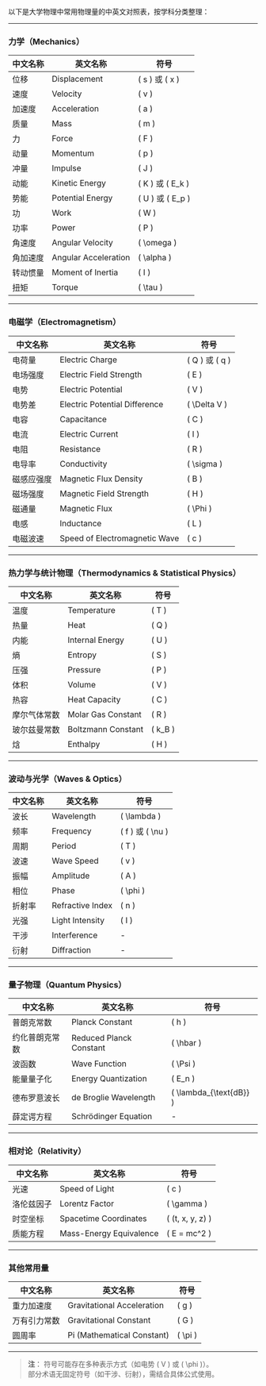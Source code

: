 以下是大学物理中常用物理量的中英文对照表，按学科分类整理：

---

### **力学（Mechanics）**
| **中文名称**       | **英文名称**                     | **符号** |
|--------------------|----------------------------------|---------|
| 位移               | Displacement                    | \( s \) 或 \( x \) |
| 速度               | Velocity                        | \( v \)  |
| 加速度             | Acceleration                    | \( a \)  |
| 质量               | Mass                            | \( m \)  |
| 力                 | Force                           | \( F \)  |
| 动量               | Momentum                        | \( p \)  |
| 冲量               | Impulse                         | \( J \)  |
| 动能               | Kinetic Energy                  | \( K \) 或 \( E_k \) |
| 势能               | Potential Energy                | \( U \) 或 \( E_p \) |
| 功                 | Work                            | \( W \)  |
| 功率               | Power                           | \( P \)  |
| 角速度             | Angular Velocity                | \( \omega \) |
| 角加速度           | Angular Acceleration            | \( \alpha \) |
| 转动惯量           | Moment of Inertia               | \( I \)  |
| 扭矩               | Torque                          | \( \tau \) |

---

### **电磁学（Electromagnetism）**
| **中文名称**       | **英文名称**                     | **符号** |
|--------------------|----------------------------------|---------|
| 电荷量             | Electric Charge                 | \( Q \) 或 \( q \) |
| 电场强度           | Electric Field Strength         | \( E \)  |
| 电势               | Electric Potential              | \( V \)  |
| 电势差             | Electric Potential Difference   | \( \Delta V \) |
| 电容               | Capacitance                     | \( C \)  |
| 电流               | Electric Current                | \( I \)  |
| 电阻               | Resistance                      | \( R \)  |
| 电导率             | Conductivity                    | \( \sigma \) |
| 磁感应强度         | Magnetic Flux Density           | \( B \)  |
| 磁场强度           | Magnetic Field Strength         | \( H \)  |
| 磁通量             | Magnetic Flux                   | \( \Phi \) |
| 电感               | Inductance                      | \( L \)  |
| 电磁波速           | Speed of Electromagnetic Wave   | \( c \)  |

---

### **热力学与统计物理（Thermodynamics & Statistical Physics）**
| **中文名称**       | **英文名称**                     | **符号** |
|--------------------|----------------------------------|---------|
| 温度               | Temperature                     | \( T \)  |
| 热量               | Heat                            | \( Q \)  |
| 内能               | Internal Energy                 | \( U \)  |
| 熵                 | Entropy                         | \( S \)  |
| 压强               | Pressure                        | \( P \)  |
| 体积               | Volume                          | \( V \)  |
| 热容               | Heat Capacity                   | \( C \)  |
| 摩尔气体常数       | Molar Gas Constant              | \( R \)  |
| 玻尔兹曼常数       | Boltzmann Constant              | \( k_B \) |
| 焓                 | Enthalpy                        | \( H \)  |

---

### **波动与光学（Waves & Optics）**
| **中文名称**       | **英文名称**                     | **符号** |
|--------------------|----------------------------------|---------|
| 波长               | Wavelength                      | \( \lambda \) |
| 频率               | Frequency                       | \( f \) 或 \( \nu \) |
| 周期               | Period                          | \( T \)  |
| 波速               | Wave Speed                      | \( v \)  |
| 振幅               | Amplitude                       | \( A \)  |
| 相位               | Phase                           | \( \phi \) |
| 折射率             | Refractive Index                | \( n \)  |
| 光强               | Light Intensity                 | \( I \)  |
| 干涉               | Interference                    | -       |
| 衍射               | Diffraction                     | -       |

---

### **量子物理（Quantum Physics）**
| **中文名称**       | **英文名称**                     | **符号** |
|--------------------|----------------------------------|---------|
| 普朗克常数         | Planck Constant                 | \( h \)  |
| 约化普朗克常数     | Reduced Planck Constant         | \( \hbar \) |
| 波函数             | Wave Function                   | \( \Psi \) |
| 能量量子化         | Energy Quantization             | \( E_n \) |
| 德布罗意波长       | de Broglie Wavelength           | \( \lambda_{\text{dB}} \) |
| 薛定谔方程         | Schrödinger Equation            | -       |

---

### **相对论（Relativity）**
| **中文名称**       | **英文名称**                     | **符号** |
|--------------------|----------------------------------|---------|
| 光速               | Speed of Light                  | \( c \)  |
| 洛伦兹因子         | Lorentz Factor                  | \( \gamma \) |
| 时空坐标           | Spacetime Coordinates           | \( (t, x, y, z) \) |
| 质能方程           | Mass-Energy Equivalence         | \( E = mc^2 \) |

---

### **其他常用量**
| **中文名称**       | **英文名称**                     | **符号** |
|--------------------|----------------------------------|---------|
| 重力加速度         | Gravitational Acceleration      | \( g \)  |
| 万有引力常数       | Gravitational Constant          | \( G \)  |
| 圆周率             | Pi (Mathematical Constant)      | \( \pi \) |

---

>**注**：
符号可能存在多种表示方式（如电势 \( V \) 或 \( \phi \)）。  
部分术语无固定符号（如干涉、衍射），需结合具体公式使用。
